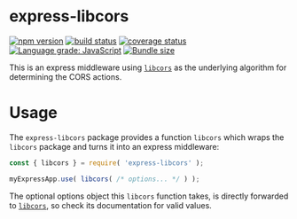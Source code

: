 # express-libcors

[![npm version][npm-image]][npm-url]
[![build status][travis-image]][travis-url]
[![coverage status][coverage-image]][coverage-url]
[![Language grade: JavaScript][lgtm-image]][lgtm-url]
[![Bundle size][bundlephobia-image]][bundlephobia-url]

This is an express middleware using [`libcors`](https://www.npmjs.com/package/libcors) as the underlying algorithm for determining the CORS actions.

# Usage

The `express-libcors` package provides a function `libcors` which wraps the `libcors` package and turns it into an express middleware:

```js
const { libcors } = require( 'express-libcors' );

myExpressApp.use( libcors( /* options... */ ) );
```

The optional options object this `libcors` function takes, is directly forwarded to [`libcors`](https://www.npmjs.com/package/libcors), so check its documentation for valid values.



[npm-image]: https://img.shields.io/npm/v/express-libcors.svg
[npm-url]: https://npmjs.org/package/express-libcors
[travis-image]: https://img.shields.io/travis/grantila/express-libcors.svg
[travis-url]: https://travis-ci.org/grantila/express-libcors
[coverage-image]: https://coveralls.io/repos/github/grantila/express-libcors/badge.svg?branch=master
[coverage-url]: https://coveralls.io/github/grantila/express-libcors?branch=master
[lgtm-image]: https://img.shields.io/lgtm/grade/javascript/g/grantila/express-libcors.svg?logo=lgtm&logoWidth=18
[lgtm-url]: https://lgtm.com/projects/g/grantila/express-libcors/context:javascript
[bundlephobia-image]: https://img.shields.io/bundlephobia/min/express-libcors
[bundlephobia-url]: https://bundlephobia.com/result?p=express-libcors
